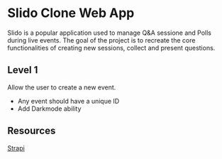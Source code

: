# Slido Clone Web App

Slido is a popular application used to manage Q&A sessione and Polls during live events.
The goal of the project is to recreate the core functionalities of creating new sessions, collect and present questions.

## Level 1

Allow the user to create a new event.

- Any event should have a unique ID
- Add Darkmode ability

## Resources

[Strapi](https://strapi.io/documentation/developer-docs/latest/getting-started/introduction.html)
